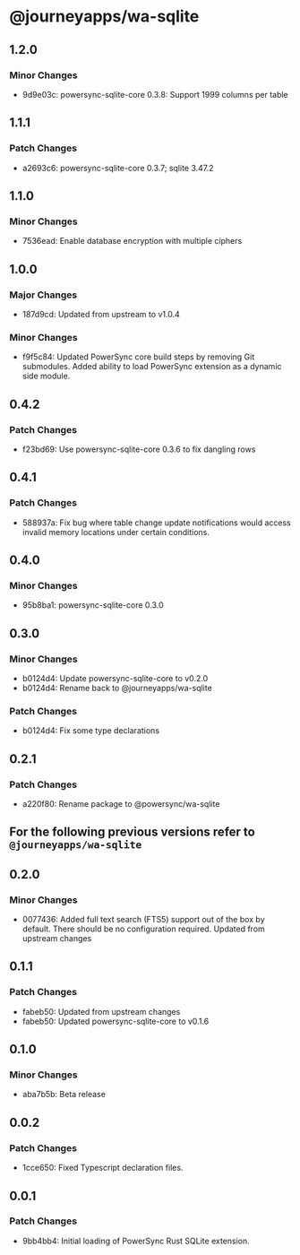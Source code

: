 # @journeyapps/wa-sqlite

## 1.2.0

### Minor Changes

- 9d9e03c: powersync-sqlite-core 0.3.8: Support 1999 columns per table

## 1.1.1

### Patch Changes

- a2693c6: powersync-sqlite-core 0.3.7; sqlite 3.47.2

## 1.1.0

### Minor Changes

- 7536ead: Enable database encryption with multiple ciphers

## 1.0.0

### Major Changes

- 187d9cd: Updated from upstream to v1.0.4

### Minor Changes

- f9f5c84: Updated PowerSync core build steps by removing Git submodules. Added ability to load PowerSync extension as a dynamic side module.

## 0.4.2

### Patch Changes

- f23bd69: Use powersync-sqlite-core 0.3.6 to fix dangling rows

## 0.4.1

### Patch Changes

- 588937a: Fix bug where table change update notifications would access invalid memory locations under certain conditions.

## 0.4.0

### Minor Changes

- 95b8ba1: powersync-sqlite-core 0.3.0

## 0.3.0

### Minor Changes

- b0124d4: Update powersync-sqlite-core to v0.2.0
- b0124d4: Rename back to @journeyapps/wa-sqlite

### Patch Changes

- b0124d4: Fix some type declarations

## 0.2.1

### Patch Changes

- a220f80: Rename package to @powersync/wa-sqlite

## For the following previous versions refer to `@journeyapps/wa-sqlite`

## 0.2.0

### Minor Changes

- 0077436: Added full text search (FTS5) support out of the box by default. There should be no configuration required.
  Updated from upstream changes

## 0.1.1

### Patch Changes

- fabeb50: Updated from upstream changes
- fabeb50: Updated powersync-sqlite-core to v0.1.6

## 0.1.0

### Minor Changes

- aba7b5b: Beta release

## 0.0.2

### Patch Changes

- 1cce650: Fixed Typescript declaration files.

## 0.0.1

### Patch Changes

- 9bb4bb4: Initial loading of PowerSync Rust SQLite extension.
